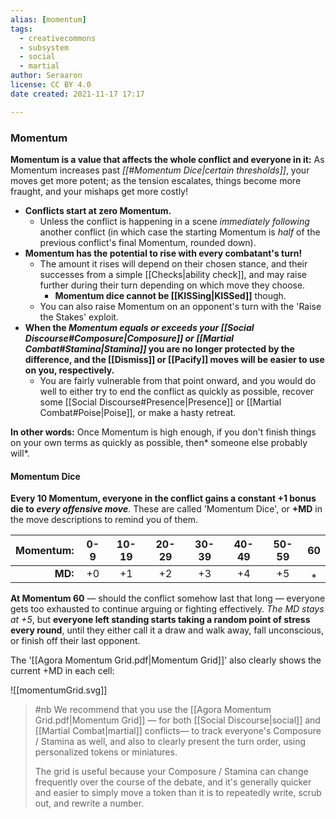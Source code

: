 ```yaml
---
alias: [momentum]
tags:
  - creativecommons
  - subsystem
  - social
  - martial
author: Seraaron
license: CC BY 4.0
date created: 2021-11-17 17:17

---
```


### Momentum

**Momentum is a value that affects the whole conflict and everyone in it:** As Momentum increases past _[[#Momentum Dice|certain thresholds]]_, your moves get more potent; as the tension escalates, things become more fraught, and your mishaps get more costly!

-   **Conflicts start at zero Momentum.**
    -   Unless the conflict is happening in a scene _immediately following_ another conflict (in which case the starting Momentum is _half_ of the previous conflict's final Momentum, rounded down).
-   **Momentum has the potential to rise with every combatant's turn!**
    -   The amount it rises will depend on their chosen stance, and their successes from a simple [[Checks|ability check]], and may raise further during their turn depending on which move they choose.
        -   **Momentum dice cannot be [[KISSing|KISSed]]** though.
    -   You can also raise Momentum on an opponent's turn with the 'Raise the Stakes' exploit.
-   **When the _Momentum equals or exceeds your [[Social Discourse#Composure|Composure]] or [[Martial Combat#Stamina|Stamina]]_ you are no longer protected by the difference, and the [[Dismiss]] or [[Pacify]] moves will be easier to use on you, respectively.**
    -   You are fairly vulnerable from that point onward, and you would do well to either try to end the conflict as quickly as possible, recover some [[Social Discourse#Presence|Presence]] or [[Martial Combat#Poise|Poise]], or make a hasty retreat.

**In other words:** Once Momentum is high enough, if you don't finish things on your own terms as quickly as possible, then* someone else probably will*.

#### Momentum Dice

**Every 10 Momentum, everyone in the conflict gains a constant +1 bonus die to _every offensive move_**. These are called 'Momentum Dice', or **+MD** in the move descriptions to remind you of them.

| Momentum: | 0-9 | 10-19 | 20-29 | 30-39 | 40-49 | 50-59 |  60 |
| --------: | :-: | :---: | :---: | :---: | :---: | :---: | :-: |
|   **MD:** |  +0 |   +1  |   +2  |   +3  |   +4  |   +5  |  ⁎  |

**At Momentum 60** — should the conflict somehow last that long — everyone gets too exhausted to continue arguing or fighting effectively. _The MD stays at +5_, but **everyone left standing starts taking a random point of stress every round**, until they either call it a draw and walk away, fall unconscious, or finish off their last opponent.

The  '[[Agora Momentum Grid.pdf|Momentum Grid]]' also clearly shows the current +MD in each cell:

![[momentumGrid.svg]]

> #nb
> We recommend that you use the [[Agora Momentum Grid.pdf|Momentum Grid]] — for both [[Social Discourse|social]] and [[Martial Combat|martial]] conflicts— to track everyone's Composure / Stamina as well, and also to clearly present the turn order, using personalized tokens or miniatures.
>
> The grid is useful because your Composure / Stamina can change frequently over the course of the debate, and it's generally quicker and easier to simply move a token than it is to repeatedly write, scrub out, and rewrite a number.
